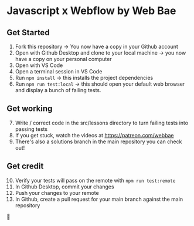 # Javascript x Webflow by Web Bae

## Get Started
1. Fork this repository -> You now have a copy in your Github account
2. Open with Github Desktop and clone to your local machine -> you now have a copy on your personal computer
3. Open with VS Code
4. Open a terminal session in VS Code
5. Run `npm install` -> this installs the project dependencies
6. Run `npm run test:local` -> this should open your default web browser and display a bunch of failing tests.

## Get working
7. Write / correct code in the src/lessons directory to turn failing tests into passing tests
8. If you get stuck, watch the videos at https://patreon.com/webbae
9. There's also a solutions branch in the main repository you can check out!

## Get credit
10. Verify your tests will pass on the remote with `npm run test:remote`
11. In Github Desktop, commit your changes
12. Push your changes to your remote
13. In Github, create a pull request for your main branch against the main repository

🥳
